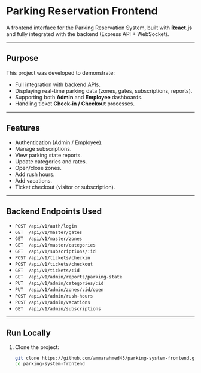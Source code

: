 # Parking Reservation Frontend

A frontend interface for the Parking Reservation System, built with **React.js** and fully integrated with the backend (Express API + WebSocket).

---

## Purpose
This project was developed to demonstrate:
- Full integration with backend APIs.
- Displaying real-time parking data (zones, gates, subscriptions, reports).
- Supporting both **Admin** and **Employee** dashboards.
- Handling ticket **Check-in / Checkout** processes.

---

## Features
- Authentication (Admin / Employee).
- Manage subscriptions.
- View parking state reports.
- Update categories and rates.
- Open/close zones.
- Add rush hours.
- Add vacations.
- Ticket checkout (visitor or subscription).

---

## Backend Endpoints Used
- `POST /api/v1/auth/login`
- `GET  /api/v1/master/gates`
- `GET  /api/v1/master/zones`
- `GET  /api/v1/master/categories`
- `GET  /api/v1/subscriptions/:id`
- `POST /api/v1/tickets/checkin`
- `POST /api/v1/tickets/checkout`
- `GET  /api/v1/tickets/:id`
- `GET  /api/v1/admin/reports/parking-state`
- `PUT  /api/v1/admin/categories/:id`
- `PUT  /api/v1/admin/zones/:id/open`
- `POST /api/v1/admin/rush-hours`
- `POST /api/v1/admin/vacations`
- `GET  /api/v1/admin/subscriptions`

---

## Run Locally
1. Clone the project:
   ```bash
   git clone https://github.com/ammarahmed45/parking-system-frontend.git
   cd parking-system-frontend
